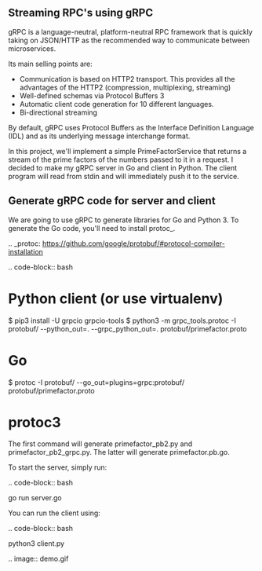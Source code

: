 Streaming RPC's using gRPC
--------------------------

gRPC is a language-neutral, platform-neutral RPC framework that is quickly taking on JSON/HTTP
as the recommended way to communicate between microservices.

Its main selling points are:
 - Communication is based on HTTP2 transport. This provides all the advantages of the HTTP2 (compression, multiplexing, streaming)
 - Well-defined schemas via Protocol Buffers 3
 - Automatic client code generation for 10 different languages.
 - Bi-directional streaming

By default, gRPC uses Protocol Buffers as the Interface Definition Language (IDL) and as its underlying message interchange format.

In this project, we'll implement a simple PrimeFactorService that returns a stream of the prime factors of the numbers passed to it
in a request.
I decided to make my gRPC server in Go and client in Python.
The client program will read from stdin and will immediately push it to the service.

Generate gRPC code for server and client
----------------------------------------

We are going to use gRPC to generate libraries for Go and Python 3.
To generate the Go code, you'll need to install  protoc_.

.. _protoc: https://github.com/google/protobuf/#protocol-compiler-installation

.. code-block:: bash

 # Python client (or use virtualenv)
 $ pip3 install -U grpcio grpcio-tools
 $ python3 -m grpc_tools.protoc -I protobuf/ --python_out=. --grpc_python_out=. protobuf/primefactor.proto
 # Go
 $ protoc -I protobuf/ --go_out=plugins=grpc:protobuf/ protobuf/primefactor.proto
 # protoc3

The first command will generate primefactor_pb2.py and primefactor_pb2_grpc.py.
The latter will generate primefactor.pb.go.

To start the server, simply run:

.. code-block:: bash

  go run server.go

You can run the client using:

.. code-block:: bash

  python3 client.py


.. image:: demo.gif
